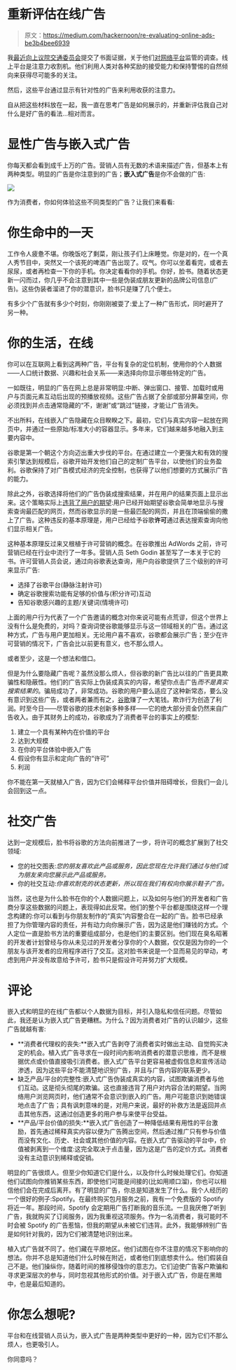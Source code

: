 # 重新评估在线广告

> 原文：<https://medium.com/hackernoon/re-evaluating-online-ads-be3b4bee6939>

我[最近向上议院](http://data.parliament.uk/writtenevidence/committeeevidence.svc/evidencedocument/communications-committee/the-internet-to-regulate-or-not-to-regulate/written/82470.html)[交通委员会](https://www.parliament.uk/business/committees/committees-a-z/lords-select/communications-committee/)提交了书面证据，关于他们[对网络平台](https://www.parliament.uk/business/committees/committees-a-z/lords-select/communications-committee/inquiries/parliament-2017/the-internet-to-regulate-or-not-to-regulate/)监管的调查。线上平台是注意力收割机。他们利用人类对各种奖励的接受能力和保持警惕的自然倾向来获得尽可能多的关注。

然后，这些平台通过显示有针对性的广告来利用收获的注意力。

自从把这些材料放在一起，我一直在思考广告是如何展示的，并重新评估我自己对什么是好广告的看法…相对而言。

# 显性广告与嵌入式广告

你每天都会看到成千上万的广告。营销人员有无数的术语来描述广告，但基本上有两种类型。明显的广告是你注意到的广告；**嵌入式广告**是你不会做的广告:

![](img/84d8d755616b256ac169be3112a03df3.png)

作为消费者，你如何体验这些不同类型的广告？让我们来看看:

# 你生命中的一天

工作令人疲惫不堪。你晚饭吃了剩菜，刚让孩子们上床睡觉。你是对的，在一个真人秀节目中，突然又一个该死的啤酒广告出现了。叹气。你可以坐着看完，或者去尿尿，或者再检查一下你的手机。你决定看看你的手机。你好，脸书。随着状态更新一闪而过，你几乎不会注意到其中一些是伪装成朋友更新的品牌公司信息(广告)。这些伪装者溜进了你的潜意识，脸书只是赚了几个便士。

有多少个广告就有多少个时刻，你刚刚被耍了:爱上了一种广告形式，同时避开了另一种。

# 你的生活，在线

你可以在互联网上看到这两种广告，平台有复杂的定位机制，使用你的个人数据——人口统计数据、兴趣和社会关系——来选择向你显示哪些特定的广告。

一如既往，明显的广告在网上总是非常明显:中断、弹出窗口、接管、加载时或用户与页面元素互动后出现的预播放视频。这些广告占据了全部或部分屏幕空间，你必须找到并点击通常隐藏的“不，谢谢”或“跳过”链接，才能让广告消失。

不出所料，在线嵌入广告隐藏在众目睽睽之下。最初，它们与真实内容一起放在网页中，并通过一些原始/标准大小的容器显示。多年来，它们越来越多地融入到主要内容中。

谷歌是第一个朝这个方向迈出重大步伐的平台。在通过建立一个更强大和有效的搜索引擎达到规模后，谷歌开始开发他们自己的定制广告平台，以使他们的业务盈利。谷歌保持了对广告模式经济的完全控制，也获得了以他们想要的方式展示广告的能力。

除此之外，谷歌选择将他们的广告伪装成搜索结果，并在用户的结果页面上显示出来。这个策略实际上[违背了用户的期望](https://www.ftc.gov/system/files/documents/public_events/171321/final_transcript_1.pdf):用户已经开始期望谷歌会简单地显示与搜索查询最匹配的网页，然而谷歌显示的是一些最匹配的网页，并且在顶端偷偷的撒上了广告。这种违反的基本原理是，用户已经给予谷歌**许可**通过表达搜索查询向他们显示相关广告。

这种基本原理反过来又根植于许可营销的概念。在谷歌推出 AdWords 之前，许可营销已经在行业中流行了一年多。营销人员 Seth Godin 甚至写了一本关于它的书。许可营销人员会说，通过向谷歌表达查询，用户向谷歌提供了三个级别的许可来显示广告:

*   选择了谷歌平台(静脉注射许可)
*   确定谷歌搜索功能有足够的价值与(积分许可)互动
*   告知谷歌感兴趣的主题/关键词(情境许可)

上面的用户行为代表了一个广告邀请的概念对你来说可能有点荒谬，但这个世界上没有什么是免费的，对吗？查询词使谷歌能够显示与这一领域相关的广告。通过这种方式，广告与用户更加相关。无论用户喜不喜欢，谷歌都会展示广告；至少在许可营销的情况下，广告会比以前更有意义，也不那么烦人。

或者至少，这是一个想法和借口。

但是为什么要隐藏广告呢？虽然没那么烦人，但谷歌的新广告比以往的广告更具欺骗性和隐蔽性。他们的广告实际上伪装成真实的内容，希望你点击广告*而不是真实搜索结果的*。骗局成功了，非常成功。谷歌的用户要么适应了这种新常态，要么没有意识到这些广告，或者两者兼而有之，[谷歌](https://hackernoon.com/tagged/google)赚了一大笔钱。欺诈行为创造了利润。时至今日——尽管谷歌的技术创新多种多样——它的绝大部分资金仍然来自广告收入。由于其财务上的成功，谷歌成为了消费者平台的事实上的模型:

1.  建立一个具有某种内在价值的平台
2.  达到大规模
3.  在你的平台体验中嵌入广告
4.  假设你有显示和定向广告的“许可”
5.  利润

你不能在第一天就植入广告，因为它们会稀释平台价值并阻碍增长，但我们一会儿会回到这一点。

# 社交广告

达到一定规模后，脸书将谷歌的方法向前推进了一步，将许可的概念扩展到了社交领域:

*   您的社交图表:*您的朋友喜欢此产品或服务，因此您现在允许我们通过与他们成为朋友来向您展示此产品或服务。*
*   你的社交互动:*你喜欢耐克的状态更新，所以现在我们有权向你展示鞋子广告。*

当然，这也是为什么脸书在你的个人数据问题上，以及如何与他们的开发者和广告商分享这些数据的问题上，表现得如此反常。他们的整个平台都是围绕这样一个理念构建的:你可以看到与你朋友制作的“真实”内容整合在一起的广告。脸书已经承担了为你管理内容的责任，并有动力向你展示广告，因为这是他们赚钱的方式。个人定位一直是脸书方法的重要组成部分，也是他们的主要区别。他们现在臭名昭著的开发者计划曾经与你从未见过的开发者分享你的个人数据，仅仅是因为你的一个朋友与该开发者的应用程序进行了交互。这对脸书来说是一个显而易见的举动，考虑到用户并没有故意给予许可，脸书只是假设许可并努力扩大规模。

# 评论

嵌入式和明显的在线广告都以个人数据为目标，并引入隐私和信任问题。尽管如此，我还是认为嵌入式广告更糟糕。为什么？因为消费者对广告的认识越少，这些广告就越有害:

*   **消费者代理权的丧失:**嵌入式广告剥夺了消费者实时做出主动、自觉购买决定的机会。植入式广告寻求在一段时间内影响消费者的潜意识思维，而不是根据优点或价值直接吸引消费者。嵌入式广告平台更容易被虚假信息和宣传活动渗透，因为这些平台不能清楚地识别广告，并且与广告内容的联系更少。
*   缺乏产品/平台的完整性:嵌入式广告伪装成真实的内容，试图欺骗消费者与他们互动。这是彻头彻尾的欺骗。这也直接违背了用户对内容合法的期望。当网络用户浏览网页时，他们通常不会意识到嵌入的广告。用户可能意识到她错误地点击了广告；具有讽刺意味的是，对用户来说，最好的补救方法是返回并点击其他东西，这通过创造更多的用户参与来使平台受益。
*   **产品/平台价值的损失:**嵌入式广告创造了一种降低结果有用性的平台激励，首先通过稀释真实内容以便为广告腾出空间，然后通过推广只有参与价值而没有文化、历史、社会或其他价值的内容。在嵌入式广告驱动的平台中，价值被剥离到一个维度:这完全取决于点击量，因为这是广告的定价方式。消费者没有主动意识到稀释或促销。

明显的广告很烦人。但至少你知道它们是什么，以及你什么时候处理它们。你知道他们试图向你推销某些东西，即使他们可能是间接的(比如用顺口溜)，你也可以相信他们会在完成后离开。有了明显的广告，你总是知道发生了什么。我个人经历的一个很好的例子:Spotify。在最终购买包月服务之前，我有一个免费版的 Spotify 将近一年。那段时间，Spotify 会定期用广告打断我的音乐流。一旦我厌倦了听到广告，我就购买了订阅服务，因为我重视这项服务。作为一名消费者，我可能时不时会被 Spotify 的广告惹恼，但我的期望从未被它们违背。此外，我能够辨别广告是如何针对我的，因为它们被清楚地识别出来。

植入式广告就不同了。他们藏在平原地区。他们试图在你不注意的情况下影响你的想法。你并不总是知道他们什么时候在附近，或者他们到底想卖什么。他们假装自己不是。他们操纵你，随着时间的推移侵蚀你的意志力。它们迫使广告客户欺骗和寻求更深层次的参与，同时忽视其他形式的价值。对于嵌入式广告，你是在黑暗中，也是最后知道的。

# 你怎么想呢?

平台和在线营销人员认为，嵌入式广告是两种类型中更好的一种，因为它们不那么烦人，也更吸引人。

你同意吗？